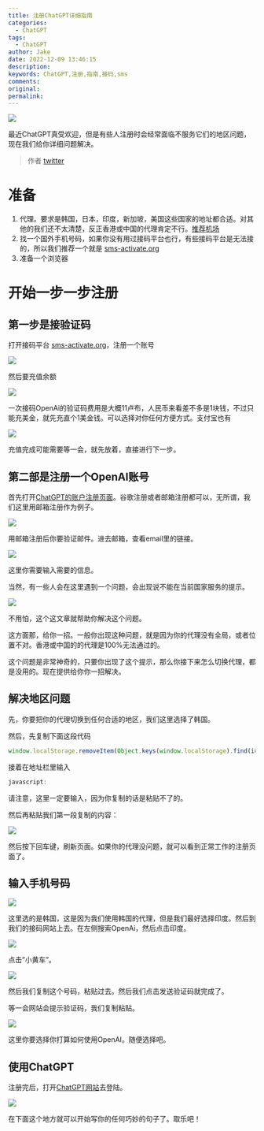 ```yaml
---
title: 注册ChatGPT详细指南
categories:
  - ChatGPT
tags:
  - ChatGPT
author: Jake
date: 2022-12-09 13:46:15
description:
keywords: ChatGPT,注册,指南,接码,sms
comments:
original:
permalink:
---
```


![](//blogimg.jakeyu.top/%E6%B3%A8%E5%86%8CChatGPT%E8%AF%A6%E7%BB%86%E6%8C%87%E5%8D%97/cbsn-fusion-promise-fear-of-artificial-intelligence-bot-chatgpt-thumbnail-1528537-640x360.jpeg)

最近ChatGPT真受欢迎，但是有些人注册时会经常面临不服务它们的地区问题，现在我们给你详细问题解决。

<!--more-->

> 作者 [twitter](https://twitter.com/BoxMrChen)

# 准备

1. 代理。要求是韩国，日本，印度，新加坡，美国这些国家的地址都合适。对其他的我们还不太清楚，反正香港或中国的代理肯定不行。[推荐机场](https://join.v2club.cc/#/register?code=C5EnE7vC)
2. 找一个国外手机号码，如果你没有用过接码平台也行，有些接码平台是无法接的，所以我们推荐一个就是 [sms-activate.org](https://sms-activate.org/?ref=2862835)
3. 准备一个浏览器

# 开始一步一步注册
## 第一步是接验证码

打开接码平台 [sms-activate.org](https://sms-activate.org/?ref=2862835)，注册一个账号

![](//blogimg.jakeyu.top/%E6%B3%A8%E5%86%8CChatGPT%E8%AF%A6%E7%BB%86%E6%8C%87%E5%8D%97/pasted%20image%200.png)

然后要充值余额

![](//blogimg.jakeyu.top/%E6%B3%A8%E5%86%8CChatGPT%E8%AF%A6%E7%BB%86%E6%8C%87%E5%8D%97/image.png)

一次接码OpenAi的验证码费用是大概11卢布，人民币来看差不多是1块钱，不过只能充美金，就先充直个1美金钱。可以选择对你任何方便方式。支付宝也有

![](//blogimg.jakeyu.top/%E6%B3%A8%E5%86%8CChatGPT%E8%AF%A6%E7%BB%86%E6%8C%87%E5%8D%97/image%20(1).png)

充值完成可能需要等一会，就先放着，直接进行下一步。

## 第二部是注册一个OpenAI账号

首先打开[ChatGPT的账户注册页面](https://beta.openai.com/signup)。谷歌注册或者邮箱注册都可以，无所谓，我们这里用邮箱注册作为例子。

![](//blogimg.jakeyu.top/%E6%B3%A8%E5%86%8CChatGPT%E8%AF%A6%E7%BB%86%E6%8C%87%E5%8D%97/Untitled.png)

用邮箱注册后你要验证邮件。进去邮箱，查看email里的链接。

![](//blogimg.jakeyu.top/%E6%B3%A8%E5%86%8CChatGPT%E8%AF%A6%E7%BB%86%E6%8C%87%E5%8D%97/image-2.png)

这里你需要输入需要的信息。

当然，有一些人会在这里遇到一个问题，会出现说不能在当前国家服务的提示。

![](//blogimg.jakeyu.top/%E6%B3%A8%E5%86%8CChatGPT%E8%AF%A6%E7%BB%86%E6%8C%87%E5%8D%97/image-3.png)

不用怕，这个这文章就帮助你解决这个问题。

这方面那，给你一招。一般你出现这种问题，就是因为你的代理没有全局，或者位置不对。香港或中国的的代理是100%无法通过的。

这个问题是非常神奇的，只要你出现了这个提示，那么你接下来怎么切换代理，都是没用的。现在提供给你你一招解决。

## 解决地区问题

先，你要把你的代理切换到任何合适的地区，我们这里选择了韩国。

然后，先复制下面这段代码

```js
window.localStorage.removeItem(Object.keys(window.localStorage).find(i=>i.startsWith('@@auth0spajs')))
```

接着在地址栏里输入

```js
javascript:
```

请注意，这里一定要输入，因为你复制的话是粘贴不了的。

然后再粘贴我们第一段复制的内容：

![](//blogimg.jakeyu.top/%E6%B3%A8%E5%86%8CChatGPT%E8%AF%A6%E7%BB%86%E6%8C%87%E5%8D%97/Untitled-1.png)

然后按下回车键，刷新页面。如果你的代理没问题，就可以看到正常工作的注册页面了。

## 输入手机号码

![](//blogimg.jakeyu.top/%E6%B3%A8%E5%86%8CChatGPT%E8%AF%A6%E7%BB%86%E6%8C%87%E5%8D%97/Untitled-2.png)

这里选的是韩国，这是因为我们使用韩国的代理，但是我们最好选择印度。然后到我们的接码网站上去。在左侧搜索OpenAi，然后点击印度。

![](//blogimg.jakeyu.top/%E6%B3%A8%E5%86%8CChatGPT%E8%AF%A6%E7%BB%86%E6%8C%87%E5%8D%97/sdfdskfjdls.png)

点击”小黄车”。

![](//blogimg.jakeyu.top/%E6%B3%A8%E5%86%8CChatGPT%E8%AF%A6%E7%BB%86%E6%8C%87%E5%8D%97/pasted%20image%200-2.png)

然后我们复制这个号码，粘贴过去。然后我们点击发送验证码就完成了。

等一会网站会提示验证码，我们复制粘贴。

![](//blogimg.jakeyu.top/%E6%B3%A8%E5%86%8CChatGPT%E8%AF%A6%E7%BB%86%E6%8C%87%E5%8D%97/image-4.png)

这里你要选择你打算如何使用OpenAI。随便选择吧。

## 使用ChatGPT

注册完后，打开[ChatGPT网站](https://chat.openai.com/auth/login)去登陆。

![](//blogimg.jakeyu.top/%E6%B3%A8%E5%86%8CChatGPT%E8%AF%A6%E7%BB%86%E6%8C%87%E5%8D%97/Untitled-5.png)

在下面这个地方就可以开始写你的任何巧妙的句子了。取乐吧！